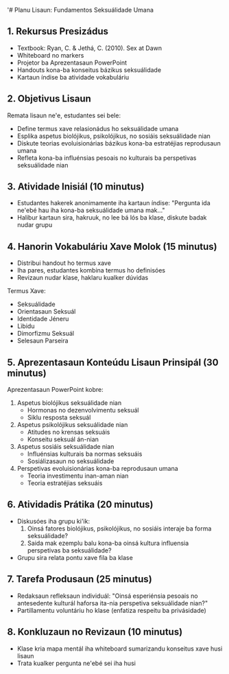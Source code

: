 '# Planu Lisaun: Fundamentos Seksuálidade Umana

## 1. Rekursus Presizádus

- Textbook: Ryan, C. & Jethá, C. (2010). Sex at Dawn
- Whiteboard no markers
- Projetor ba Aprezentasaun PowerPoint
- Handouts kona-ba konseitus bázikus seksuálidade
- Kartaun índise ba atividade vokabuláriu

## 2. Objetivus Lisaun

Remata lisaun ne'e, estudantes sei bele:
- Define termus xave relasionádus ho seksuálidade umana
- Esplika aspetus biolójikus, psikolójikus, no sosiáis seksuálidade nian
- Diskute teorias evoluisionárias bázikus kona-ba estratéjias reprodusaun umana
- Refleta kona-ba influénsias pesoais no kulturais ba perspetivas seksuálidade nian  

## 3. Atividade Inisiál (10 minutus)

- Estudantes hakerek anonimamente iha kartaun índise: "Pergunta ida ne'ebé hau iha kona-ba seksuálidade umana mak..."
- Halibur kartaun sira, hakruuk, no lee bá lós ba klase, diskute badak nudar grupu

## 4. Hanorin Vokabuláriu Xave Molok (15 minutus)

- Distribui handout ho termus xave
- Iha pares, estudantes kombina termus ho definisóes
- Revizaun nudar klase, haklaru kualker dúvidas

Termus Xave:
- Seksuálidade
- Orientasaun Seksuál
- Identidade Jéneru
- Lìbidu
- Dimorfizmu Seksuál
- Selesaun Parseira

## 5. Aprezentasaun Konteúdu Lisaun Prinsipál (30 minutus)

Aprezentasaun PowerPoint kobre:
1. Aspetus biolójikus seksuálidade nian
   - Hormonas no dezenvolvimentu seksuál
   - Siklu resposta seksuál
2. Aspetus psikolójikus seksuálidade nian
   - Atitudes no krensas seksuáis
   - Konseitu seksuál án-nian
3. Aspetus sosiáis seksuálidade nian
   - Influénsias kulturais ba normas seksuáis
   - Sosiálizasaun no seksuálidade
4. Perspetivas evoluisionárias kona-ba reprodusaun umana
   - Teoria investimentu inan-aman nian
   - Teoria estratéjias seksuáis

## 6. Atividadis Prátika (20 minutus)

- Diskusóes iha grupu ki'ik:
  1. Oinsá fatores biolójikus, psikolójikus, no sosiáis interaje ba forma seksuálidade?
  2. Saida mak ezemplu balu kona-ba oinsá kultura influensia perspetivas ba seksuálidade?
- Grupu sira relata pontu xave fila ba klase

## 7. Tarefa Produsaun (25 minutus)

- Redaksaun refleksaun individuál: 
  "Oinsá esperiénsia pesoais no antesedente kulturál haforsa ita-nia perspetiva seksuálidade nian?"
- Partillamentu voluntáriu ho klase (enfatiza respeitu ba privásidade)

## 8. Konkluzaun no Revizaun (10 minutus)

- Klase kria mapa mentál iha whiteboard sumarizandu konseitus xave husi lisaun
- Trata kualker pergunta ne'ebé sei iha husi